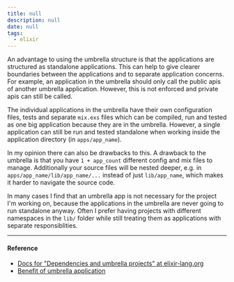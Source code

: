 ```yaml
---
title: null
description: null
date: null
tags:
  - elixir
---
```


An advantage to using the umbrella structure is that the applications are structured as standalone applications. This can help to give clearer boundaries between the applications and to separate application concerns. For example, an application in the umbrella should only call the public apis of another umbrella application. However, this is not enforced and private apis can still be called.

The individual applications in the umbrella have their own configuration files, tests and separate `mix.exs` files which can be compiled, run and tested as one big application because they are in the umbrella. However, a single application can still be run and tested standalone when working inside the application directory (in `apps/app_name`).

In my opinion there can also be drawbacks to this. A drawback to the umbrella is that you have `1 + app_count` different config and mix files to manage. Additionally your source files will be nested deeper, e.g. in `apps/app_name/lib/app_name/...` instead of just `lib/app_name`, which makes it harder to navigate the source code.

In many cases I find that an umbrella app is not necessary for the project I'm working on, because the applications in the umbrella are never going to run standalone anyway. Often I prefer having projects with different namespaces in the `lib/` folder while still treating them as applications with separate responsiblities.

---

#### Reference

- [Docs for "Dependencies and umbrella projects" at elixir-lang.org](https://elixir-lang.org/getting-started/mix-otp/dependencies-and-umbrella-projects.html)
- [Benefit of umbrella application](https://stackoverflow.com/questions/59958055/what-are-the-benefits-of-umbrella-applications)
